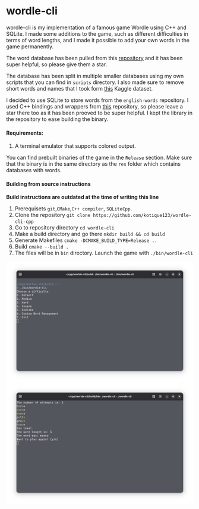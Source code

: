 # wordle-cli
wordle-cli is my implementation of a famous game Wordle using C++ and SQLite. I made some additions to the game, such as different difficulties in terms of word lengths, and I made it possible to add your own words in the game permanently.

The word database has been pulled from this [repository](https://github.com/dwyl/english-words) and it has been super helpful, so please give them a star.

The database has been split in multiple smaller databases using my own scripts that you can find in `scripts` directory. I also made sure to remove short words and names that I took form [this](https://www.kaggle.com/datasets/rishitjakharia/names-txt/data) Kaggle dataset.

I decided to use SQLite to store words from the `english-words` repository. I used C++ bindings and wrappers from [this](https://github.com/SRombauts/SQLiteCpp) repository, so please leave a star there too as it has been prooved to be super helpful. I kept the library in the repository to ease building the binary.

#### Requirements:
1. A terminal emulator that supports colored output.

You can find prebuilt binaries of the game in the `Release` section. Make sure that the binary is in the same directory as the `res` folder which contains databases with words.

#### Building from source instructions
**Build instructions are outdated at the time of writing this line**
1. Prerequisets `git`,`CMake`,`C++ compiler`, `SQLiteCpp`.
2. Clone the repository `git clone https://github.com/kotique123/wordle-cli-cpp`
3. Go to repository directory `cd wordle-cli`
4. Make a build directory and go there `mkdir build && cd build`
5. Generate Makefiles `cmake -DCMAKE_BUILD_TYPE=Release ..`
6. Build `cmake --build .`
7. The files will be in `bin` directory. Launch the game with `./bin/wordle-cli`

![Screenshot of the menu](screenshots/menu.png)
![Screenshot of the game](screenshots/game.png)
